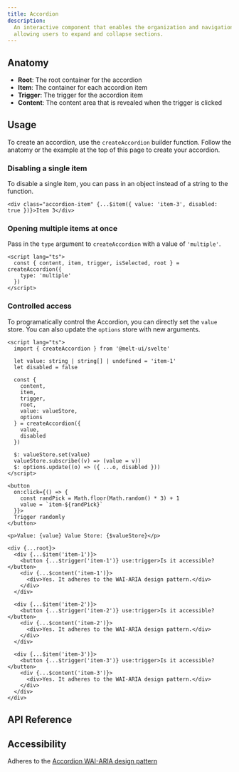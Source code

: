 ```yaml
---
title: Accordion
description:
  An interactive component that enables the organization and navigation of content by
  allowing users to expand and collapse sections.
---
```


<script>
    import { APITable, KbdTable } from '$docs/components'
    export let data
</script>

## Anatomy

- **Root**: The root container for the accordion
- **Item**: The container for each accordion item
- **Trigger**: The trigger for the accordion item
- **Content**: The content area that is revealed when the trigger is clicked

## Usage

To create an accordion, use the `createAccordion` builder function. Follow the anatomy or
the example at the top of this page to create your accordion.

### Disabling a single item

To disable a single item, you can pass in an object instead of a string to the function.

```svelte /{ value: 'item-3', disabled: true }/#hi
<div class="accordion-item" {...$item({ value: 'item-3', disabled: true })}>Item 3</div>
```

### Opening multiple items at once

Pass in the `type` argument to `createAccordion` with a value of `'multiple'`.

```svelte {3}
<script lang="ts">
  const { content, item, trigger, isSelected, root } = createAccordion({
    type: 'multiple'
  })
</script>
```

### Controlled access

To programatically control the Accordion, you can directly set the `value` store. You can
also update the `options` store with new arguments.

```svelte
<script lang="ts">
  import { createAccordion } from '@melt-ui/svelte'

  let value: string | string[] | undefined = 'item-1'
  let disabled = false

  const {
    content,
    item,
    trigger,
    root,
    value: valueStore,
    options
  } = createAccordion({
    value,
    disabled
  })

  $: valueStore.set(value)
  valueStore.subscribe((v) => (value = v))
  $: options.update((o) => ({ ...o, disabled }))
</script>

<button
  on:click={() => {
    const randPick = Math.floor(Math.random() * 3) + 1
    value = `item-${randPick}`
  }}>
  Trigger randomly
</button>

<p>Value: {value} Value Store: {$valueStore}</p>

<div {...root}>
  <div {...$item('item-1')}>
    <button {...$trigger('item-1')} use:trigger>Is it accessible?</button>
    <div {...$content('item-1')}>
      <div>Yes. It adheres to the WAI-ARIA design pattern.</div>
    </div>
  </div>

  <div {...$item('item-2')}>
    <button {...$trigger('item-2')} use:trigger>Is it accessible?</button>
    <div {...$content('item-2')}>
      <div>Yes. It adheres to the WAI-ARIA design pattern.</div>
    </div>
  </div>

  <div {...$item('item-3')}>
    <button {...$trigger('item-3')} use:trigger>Is it accessible?</button>
    <div {...$content('item-3')}>
      <div>Yes. It adheres to the WAI-ARIA design pattern.</div>
    </div>
  </div>
</div>
```

## API Reference

<APITable data={data.builder} />
<APITable data={data.root} />
<APITable data={data.item} />
<APITable data={data.trigger} />
<APITable data={data.content} />

## Accessibility

Adheres to the
[Accordion WAI-ARIA design pattern](https://www.w3.org/WAI/ARIA/apg/patterns/accordion/)
